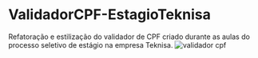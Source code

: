 # ValidadorCPF-EstagioTeknisa
Refatoração e estilização do validador de CPF criado durante as aulas do processo seletivo de estágio na empresa Teknisa.
![validador cpf](https://github.com/regiscfreitas/ValidadorCPF-EstagioTeknisa/assets/77894625/16b81a70-d95c-48a3-9c72-394491717486)
